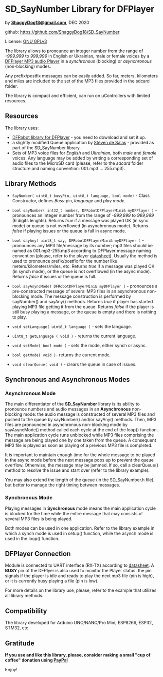 # SD_SayNumber Library for DFPlayer

by **ShaggyDog18@gmail.com**, DEC 2020

github: https://github.com/ShaggyDog18/SD_SayNumber

License: [GNU GPLv3](https://choosealicense.com/licenses/gpl-3.0/)

The library allows to pronounce an integer number from the range of *-999,999* to *999,999* in English or Ukrainian, male or female voices by a [DFPlayer MP3 audio Player](https://www.dfrobot.com/index.php?route=product/product&product_id=1121) in a *synchronous* (blocking) or *asynchronous* (non-blocking) modes.

Any prefix/postfix messages can be easily added. So far, meters, kilometers and miles are included to the set of the MP3 files provided in the sdcard folder.

The library is compact and efficient, can run on uControllers with limited resources.

## Resources

The library uses:
- [DFRobot library for DFPlayer](https://github.com/DFRobot/DFRobotDFPlayerMini) - you need to download and set it up.
- a slightly modified Queue application by [Steven de Salas](https://github.com/sdesalas/Arduino-Queue.h) - provided as part of the SD_SayNumber library.
- Sets of MP3 voice files for *English* and *Ukrainian*, both *male* and *female* voices. Any language may be added by writing a corresponding set of audio files to the MicroSD card (please, refer to the *sdcard* folder structure and naming convention: 001.mp3 ... 255.mp3).

## Library Methods

- `SayNumber( uint8_t busyPin, uint8_t language, bool mode)` - Class Constructor, defines *Busy* pin, *language* and *play mode*.

- `bool sayNumber( int32_t number, DFRobotDFPlayerMini& myDFPlayer )` - pronounces an integer number from the range of *-999,999* to *999,999* (6 digits lenghts). Returns *true* if a message was played OK (in sync mode) or queue is not overflowed (in asynchronous mode). Returns *false* if playing issues or the queue is full in async mode.

- `bool sayAny( uint8_t say, DFRobotDFPlayerMini& myDFPlayer )` - pronounces any MP3 file/message by its number; mp3 files should be named as 001.mp3-255.mp3 according to DFPlayer message naming convention (please, refer to the player [datasheet](https://github.com/DFRobot/DFRobotDFPlayerMini/blob/master/doc/FN-M16P%2BEmbedded%2BMP3%2BAudio%2BModule%2BDatasheet.pdf)). Usually the method is used to pronounce prefix/postfix for the number like meters/kilometers/miles, etc. Returns *true* if a message was played OK (in synch mode), or the queue is not overflowed (in the async mode). Returns *false* if issues or the queue is full.

- `bool sayAsyncMode( DFRobotDFPlayerMini& myDFPlayer )` - pronounces a pre-constructed message of several MP3 files in an asynchronous non-blocking mode. The message construction is performed by sayNumber() and sayAny() methods. Returns *true* if player has started playing MP3 file getting it from the queue. Returns *false* if the player is still busy playing a message, or the queue is empty and there is nothing to play.

- `void setLanguage( uint8_t language )` - sets the language.

- `uint8_t getLanguage ( void )` - returns the current language.

- `void setMode( bool mode )` - sets the mode, either synch or async.

- `bool getMode( void )`- returns the current mode.

- `void clearQueue( void )` - clears the queue in case of issues.

## Synchronous and Asynchronous Modes

### Asynchronous Mode

The main differentiator of the **SD_SayNumber** library is its ability to pronounce numbers and audio messages in an **Asynchronous** non-blocking mode: the audio message is constructed of several MP3 files and pushed to the queue by sayNumber() and/or sayAny() methods. Then, MP3 files are pronounced in asynchronous non-blocking mode by sayAsyncMode() method called each cycle at the end of the loop() function. The main application cycle runs unblocked while MP3 files comprising the message are being played one by one taken from the queue. A consequent MP3 file is played as soon as playing of a previous MP3 file is completed.

It is important to maintain enough time for the whole message to be played in the async mode before the next message pops up to prevent the queue overflow. Otherwise, the message may be jammed. If so, call a clearQueue() method to resolve the issue and start over (refer to the library example).

You may also extend the length of the queue (in the SD_SayNumber.h file), but better to manage the right timing between messages.

### Synchronous Mode

Playing messages in **Synchronous** mode means the main application cycle is blocked for the time while the entire message that may consists of several MP3 files is being played. 

Both modes can be used in one application. Refer to the library example in which a synch mode is used in setup() function, while the asynch mode is used in the loop() function.

## DFPlayer Connection

Module is connected to UART interface (RX-TX) according to [datasheet](https://github.com/DFRobot/DFRobotDFPlayerMini/blob/master/doc/FN-M16P%2BEmbedded%2BMP3%2BAudio%2BModule%2BDatasheet.pdf). 
A **BUSY** pin of the DFPlyer is also used to monitor the Player status: the pin signals if the player is idle and ready to play the next mp3 file (pin is high), or it is currently busy playing a file (pin is low).

For more details on the library use, please, refer to the example that utilizes all library methods.

## Compatibility

The library developed for Arduino UNO/NANO/Pro Mini, ESP8266, ESP32, STM32, etc.

## Gratitude

**If you use and like this library, please, consider making a small "cup of coffee" donation using [PayPal](https://paypal.me/shaggyDog18/3USD)**

Enjoy!